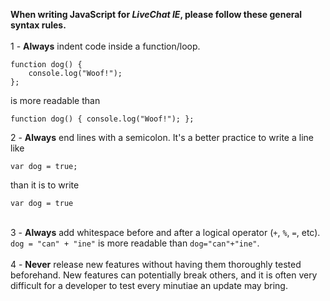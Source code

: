 <b>When writing JavaScript for <em>LiveChat IE</em>, please follow these general syntax rules.</b>
<br>
<br>
1 - <b>Always</b> indent code inside a function/loop.
```
function dog() {
    console.log("Woof!");
};
```
is more readable than
```
function dog() { console.log("Woof!"); };
```


2 - <b>Always</b> end lines with a semicolon. It's a better practice to write a line like
```
var dog = true;
```
than it is to write
```
var dog = true
```
<br>
3 - <b>Always</b> add whitespace before and after a logical operator (<code>+</code>, <code>%</code>, <code>=</code>, etc). <code>dog = "can" + "ine"</code> is more readable than <code>dog="can"+"ine"</code>.
<br>
<br>
4 - <b>Never</b> release new features without having them thoroughly tested beforehand. New features can potentially break others, and it is often very difficult for a developer to test every minutiae an update may bring.
